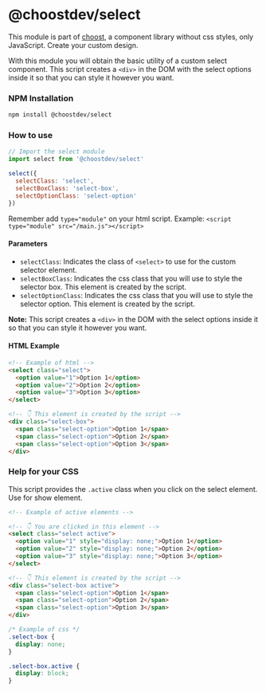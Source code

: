 # @choostdev/select

This module is part of [choost](https://github.com/albertesc/choost), a component library without css styles, only JavaScript. Create your custom design.

With this module you will obtain the basic utility of a custom select component. This script creates a `<div>` in the DOM with the select options inside it so that you can style it however you want.

### NPM Installation

```bash
npm install @choostdev/select
```

### How to use

```JavaScript
// Import the select module
import select from '@choostdev/select'

select({
  selectClass: 'select',
  selectBoxClass: 'select-box',
  selectOptionClass: 'select-option'
})
```

Remember add `type="module"` on your html script. Example: `<script type="module" src="/main.js"></script>`

#### Parameters

- `selectClass`: Indicates the class of `<select>` to use for the custom selector element.
- `selectBoxClass`: Indicates the css class that you will use to style the selector box. This element is created by the script.
- `selectOptionClass`: Indicates the css class that you will use to style the selector option. This element is created by the script.

**Note:** This script creates a `<div>` in the DOM with the select options inside it so that you can style it however you want.

#### HTML Example

```html
<!-- Example of html -->
<select class="select">
  <option value="1">Option 1</option>
  <option value="2">Option 2</option>
  <option value="3">Option 3</option>
</select>

<!-- 👇 This element is created by the script -->
<div class="select-box">
  <span class="select-option">Option 1</span>
  <span class="select-option">Option 2</span>
  <span class="select-option">Option 3</span>
</div>
```

### Help for your CSS

This script provides the `.active` class when you click on the select element. Use for show element.

```html
<!-- Example of active elements -->

<!-- 👇 You are clicked in this element -->
<select class="select active">
  <option value="1" style="display: none;">Option 1</option>
  <option value="2" style="display: none;">Option 2</option>
  <option value="3" style="display: none;">Option 3</option>
</select>

<!-- 👇 This element is created by the script -->
<div class="select-box active">
  <span class="select-option">Option 1</span>
  <span class="select-option">Option 2</span>
  <span class="select-option">Option 3</span>
</div>
```

```css
/* Example of css */
.select-box {
  display: none;
}

.select-box.active {
  display: block;
}
```
